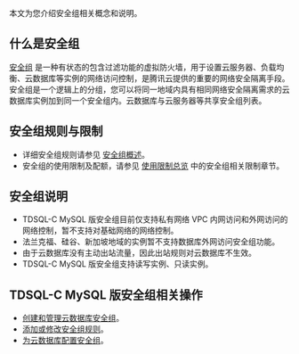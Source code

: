 本文为您介绍安全组相关概念和说明。

## 什么是安全组
[安全组](https://intl.cloud.tencent.com/document/product/213/12452) 是一种有状态的包含过滤功能的虚拟防火墙，用于设置云服务器、负载均衡、云数据库等实例的网络访问控制，是腾讯云提供的重要的网络安全隔离手段。安全组是一个逻辑上的分组，您可以将同一地域内具有相同网络安全隔离需求的云数据库实例加到同一个安全组内。云数据库与云服务器等共享安全组列表。

## 安全组规则与限制
- 详细安全组规则请参见 [安全组概述](https://intl.cloud.tencent.com/document/product/213/12452)。
- 安全组的使用限制及配额，请参见 [使用限制总览](https://intl.cloud.tencent.com/document/product/213/15379) 中的安全组相关限制章节。

## 安全组说明
- TDSQL-C MySQL 版安全组目前仅支持私有网络 VPC 内网访问和外网访问的网络控制，暂不支持对基础网络的网络控制。
- 法兰克福、硅谷、新加坡地域的实例暂不支持数据库外网访问安全组功能。
- 由于云数据库没有主动出站流量，因此出站规则对云数据库不生效。
- TDSQL-C MySQL 版安全组支持读写实例、只读实例。

## TDSQL-C MySQL 版安全组相关操作
- [创建和管理云数据库安全组](https://www.tencentcloud.com/document/product/1098/52007)。
- [添加或修改安全组规则](https://www.tencentcloud.com/document/product/1098/52744)。
- [为云数据库配置安全组](https://www.tencentcloud.com/document/product/1098/44594)。
